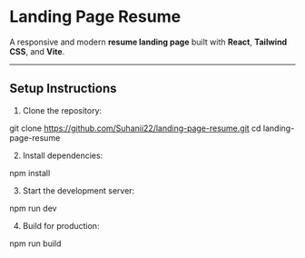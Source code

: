 # Landing Page Resume

A responsive and modern **resume landing page** built with **React**, **Tailwind CSS**, and **Vite**.

---

## Setup Instructions

1. Clone the repository:

git clone https://github.com/Suhanii22/landing-page-resume.git
cd landing-page-resume

2. Install dependencies:

npm install

3. Start the development server:

npm run dev

4. Build for production:

npm run build